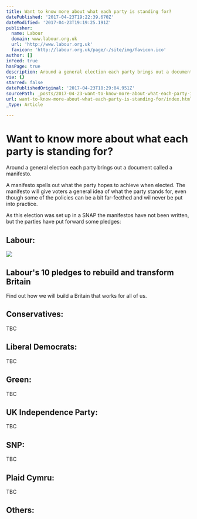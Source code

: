```yaml
---
title: Want to know more about what each party is standing for?
datePublished: '2017-04-23T19:22:39.670Z'
dateModified: '2017-04-23T19:19:25.191Z'
publisher:
  name: Labour
  domain: www.labour.org.uk
  url: 'http://www.labour.org.uk'
  favicon: 'http://labour.org.uk/page/-/site/img/favicon.ico'
author: []
inFeed: true
hasPage: true
description: Around a general election each party brings out a document called a manifesto.
via: {}
starred: false
datePublishedOriginal: '2017-04-23T18:29:04.951Z'
sourcePath: _posts/2017-04-23-want-to-know-more-about-what-each-party-is-standing-for.md
url: want-to-know-more-about-what-each-party-is-standing-for/index.html
_type: Article

---
```

# Want to know more about what each party is standing for?

Around a general election each party brings out a document called a manifesto.

A manifesto spells out what the party hopes to achieve when elected. The manifesto will give voters a general idea of what the party stands for, even though some of the policies can be a bit far-fecthed and wil never be put into practice.

As this election was set up in a SNAP the manifestos have not been written, but the parties have put forward some pledges:

## Labour:

<article style=""><img src="https://s3-us-west-2.amazonaws.com/the-grid-img/p/63061423085c0aa7b08357a3b4ea1b0795111dc8.png" /><h1>Labour's 10 pledges to rebuild and transform Britain</h1><p>Find out how we will build a Britain that works for all of us.</p></article>

## Conservatives:

TBC

## Liberal Democrats:

TBC

## Green:

TBC

## UK Independence Party:

TBC

## SNP:

TBC

## Plaid Cymru:

TBC

## Others: